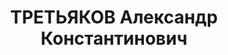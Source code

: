 ---
title: ТРЕТЬЯКОВ Александр Константинович
description: 'Арестован в 1937

  Приговор: ВК ВС СССР, 10.10.1937 - ВМН с конфискацией имущества.

  Расстрелян 11.10.1937 в г.Баку.

  Источники: Сталинский список от 03.10.1937 (Аз.ССР, Кат.1)'
---
